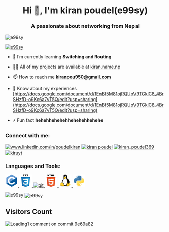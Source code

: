 <h1 align="center">Hi 👋, I'm kiran poudel(e99sy)</h1>
<h3 align="center">A passionate about networking from Nepal</h3>

<p align="left"> <img src="https://komarev.com/ghpvc/?username=e99sy&label=Profile%20views&color=0e75b6&style=flat" alt="e99sy" /> </p>

<p align="left"> <a href="https://github.com/ryo-ma/github-profile-trophy"><img src="https://github-profile-trophy.vercel.app/?username=e99sy" alt="e99sy" /></a> </p>

- 🌱 I’m currently learning **Switching and Routing**

- 👨‍💻 All of my projects are available at [kiran.name.np](kiran.name.np)

- 📫 How to reach me **kiranpou950@gmail.com**

- 📄 Know about my experiences [https://docs.google.com/document/d/1EnBf5M81ojRQUpV9TGklC8_4BrSHzfD-o9Kc6a7vT5Q/edit?usp=sharing](https://docs.google.com/document/d/1EnBf5M81ojRQUpV9TGklC8_4BrSHzfD-o9Kc6a7vT5Q/edit?usp=sharing)

- ⚡ Fun fact **hehehhehehehhehehehhehehe**

<h3 align="left">Connect with me:</h3>
<p align="left">
<a href="https://linkedin.com/in/www.linkedin.com/in/poudelkiran" target="blank"><img align="center" src="https://raw.githubusercontent.com/rahuldkjain/github-profile-readme-generator/master/src/images/icons/Social/linked-in-alt.svg" alt="www.linkedin.com/in/poudelkiran" height="30" width="40" /></a>
<a href="https://fb.com/kiran poudel" target="blank"><img align="center" src="https://raw.githubusercontent.com/rahuldkjain/github-profile-readme-generator/master/src/images/icons/Social/facebook.svg" alt="kiran poudel" height="30" width="40" /></a>
<a href="https://instagram.com/kiran_poudel369" target="blank"><img align="center" src="https://raw.githubusercontent.com/rahuldkjain/github-profile-readme-generator/master/src/images/icons/Social/instagram.svg" alt="kiran_poudel369" height="30" width="40" /></a>
<a href="https://www.youtube.com/c/kiruyt" target="blank"><img align="center" src="https://raw.githubusercontent.com/rahuldkjain/github-profile-readme-generator/master/src/images/icons/Social/youtube.svg" alt="kiruyt" height="30" width="40" /></a>
</p>

<h3 align="left">Languages and Tools:</h3>
<p align="left"> <a href="https://www.cprogramming.com/" target="_blank" rel="noreferrer"> <img src="https://raw.githubusercontent.com/devicons/devicon/master/icons/c/c-original.svg" alt="c" width="40" height="40"/> </a> <a href="https://www.w3schools.com/css/" target="_blank" rel="noreferrer"> <img src="https://raw.githubusercontent.com/devicons/devicon/master/icons/css3/css3-original-wordmark.svg" alt="css3" width="40" height="40"/> </a> <a href="https://git-scm.com/" target="_blank" rel="noreferrer"> <img src="https://www.vectorlogo.zone/logos/git-scm/git-scm-icon.svg" alt="git" width="40" height="40"/> </a> <a href="https://www.w3.org/html/" target="_blank" rel="noreferrer"> <img src="https://raw.githubusercontent.com/devicons/devicon/master/icons/html5/html5-original-wordmark.svg" alt="html5" width="40" height="40"/> </a> <a href="https://www.linux.org/" target="_blank" rel="noreferrer"> <img src="https://raw.githubusercontent.com/devicons/devicon/master/icons/linux/linux-original.svg" alt="linux" width="40" height="40"/> </a> <a href="https://www.python.org" target="_blank" rel="noreferrer"> <img src="https://raw.githubusercontent.com/devicons/devicon/master/icons/python/python-original.svg" alt="python" width="40" height="40"/> </a> </p>

<p><img align="left" src="https://github-readme-stats.vercel.app/api/top-langs?username=e99sy&show_icons=true&locale=en&layout=compact" alt="e99sy" /></p>

<p>&nbsp;<img align="center" src="https://github-readme-stats.vercel.app/api?username=e99sy&show_icons=true&locale=en" alt="e99sy" /></p>


## Visitors Count

<img align="left" src = "https://profile-counter.glitch.me/e99sy/count.svg" alt ="Loading">
1 comment on commit 9e69a82
